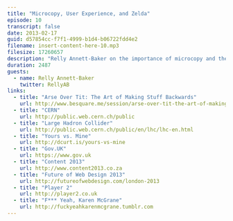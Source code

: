 ```yaml
---
title: "Microcopy, User Experience, and Zelda"
episode: 10
transcript: false
date: 2013-02-17
guid: d57854cc-f7f1-4999-b1d4-b06722fdd4e2
filename: insert-content-here-10.mp3
filesize: 17260657
description: "Relly Annett-Baker on the importance of microcopy and the challenge of uniting writers, designers, and developers."
duration: 2487
guests: 
  - name: Relly Annett-Baker
    twitter: RellyAB
links: 
  - title: "Arse Over Tit: The Art of Making Stuff Backwards"
    url: http://www.besquare.me/session/arse-over-tit-the-art-of-making-stuff-backwards
  - title: "CERN"
    url: http://public.web.cern.ch/public
  - title: "Large Hadron Collider"
    url: http://public.web.cern.ch/public/en/lhc/lhc-en.html
  - title: "Yours vs. Mine"
    url: http://dcurt.is/yours-vs-mine
  - title: "Gov.UK"
    url: https://www.gov.uk
  - title: "Content 2013"
    url: http://www.content2013.co.za
  - title: "Future of Web Design 2013"
    url: http://futureofwebdesign.com/london-2013
  - title: "Player 2"
    url: http://player2.co.uk
  - title: "F*** Yeah, Karen McGrane"
    url: http://fuckyeahkarenmcgrane.tumblr.com
---
```

